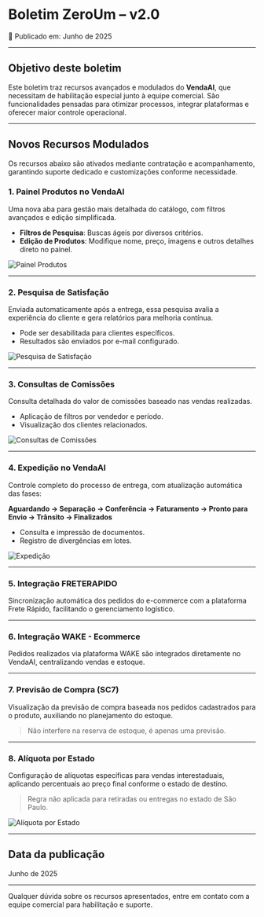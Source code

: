 # Boletim ZeroUm – v2.0  
📅 Publicado em: Junho de 2025

---

## Objetivo deste boletim

Este boletim traz recursos avançados e modulados do **VendaAI**, que necessitam de habilitação especial junto à equipe comercial. São funcionalidades pensadas para otimizar processos, integrar plataformas e oferecer maior controle operacional.

---

## Novos Recursos Modulados

Os recursos abaixo são ativados mediante contratação e acompanhamento, garantindo suporte dedicado e customizações conforme necessidade.

### 1. Painel Produtos no VendaAI

Uma nova aba para gestão mais detalhada do catálogo, com filtros avançados e edição simplificada.

- **Filtros de Pesquisa**: Buscas ágeis por diversos critérios.  
- **Edição de Produtos**: Modifique nome, preço, imagens e outros detalhes direto no painel.

![Painel Produtos](https://i.imgur.com/PFkmfTp.png)

---

### 2. Pesquisa de Satisfação

Enviada automaticamente após a entrega, essa pesquisa avalia a experiência do cliente e gera relatórios para melhoria contínua.

- Pode ser desabilitada para clientes específicos.  
- Resultados são enviados por e-mail configurado.

![Pesquisa de Satisfação](https://i.imgur.com/KpptF4B.png)

---

### 3. Consultas de Comissões

Consulta detalhada do valor de comissões baseado nas vendas realizadas.

- Aplicação de filtros por vendedor e período.  
- Visualização dos clientes relacionados.

![Consultas de Comissões](https://i.imgur.com/JzGguei.png)

---

### 4. Expedição no VendaAI

Controle completo do processo de entrega, com atualização automática das fases:  

**Aguardando → Separação → Conferência → Faturamento → Pronto para Envio → Trânsito → Finalizados**

- Consulta e impressão de documentos.  
- Registro de divergências em lotes.

![Expedição](https://i.imgur.com/B9d0NUk.png)

---

### 5. Integração FRETERAPIDO

Sincronização automática dos pedidos do e-commerce com a plataforma Frete Rápido, facilitando o gerenciamento logístico.

---

### 6. Integração WAKE - Ecommerce

Pedidos realizados via plataforma WAKE são integrados diretamente no VendaAI, centralizando vendas e estoque.

---

### 7. Previsão de Compra (SC7)

Visualização da previsão de compra baseada nos pedidos cadastrados para o produto, auxiliando no planejamento do estoque.

> Não interfere na reserva de estoque, é apenas uma previsão.

---

### 8. Alíquota por Estado

Configuração de alíquotas específicas para vendas interestaduais, aplicando percentuais ao preço final conforme o estado de destino.

> Regra não aplicada para retiradas ou entregas no estado de São Paulo.

![Alíquota por Estado](https://i.imgur.com/guM7NlU.png)

---

## Data da publicação

Junho de 2025

---

Qualquer dúvida sobre os recursos apresentados, entre em contato com a equipe comercial para habilitação e suporte.